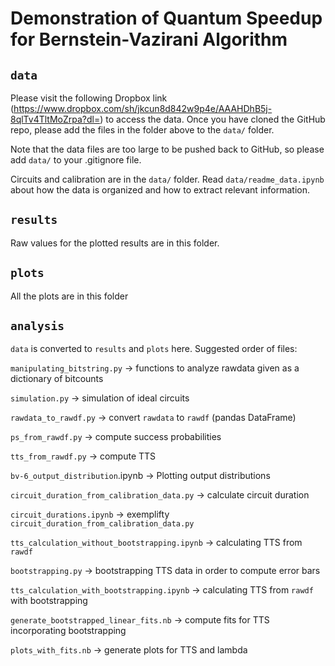 # Demonstration of Quantum Speedup for Bernstein-Vazirani Algorithm
 
## `data`
Please visit the following Dropbox link (https://www.dropbox.com/sh/jkcun8d842w9p4e/AAAHDhB5j-8qlTv4TltMoZrpa?dl=) to access the data. Once you have cloned the GitHub repo, please add the files in the folder above to the `data/` folder.

Note that the data files are too large to be pushed back to GitHub, so please add `data/` to your .gitignore file.

Circuits and calibration are in the `data/` folder. Read `data/readme_data.ipynb` about how the data is organized and how to extract relevant information. 

## `results`
Raw values for the plotted results are in this folder. 

## `plots`
All the plots are in this folder

## `analysis`
`data` is converted to `results` and `plots` here. Suggested order of files:

`manipulating_bitstring.py` -> functions to analyze rawdata given as a dictionary of bitcounts

`simulation.py` -> simulation of ideal circuits 

`rawdata_to_rawdf.py` -> convert `rawdata` to `rawdf` (pandas DataFrame)

`ps_from_rawdf.py` -> compute success probabilities

`tts_from_rawdf.py` -> compute TTS

`bv-6_output_distribution`.ipynb -> Plotting output distributions

`circuit_duration_from_calibration_data.py` -> calculate circuit duration

`circuit_durations.ipynb` -> exemplifty `circuit_duration_from_calibration_data.py`

`tts_calculation_without_bootstrapping.ipynb` -> calculating TTS from `rawdf`

`bootstrapping.py` -> bootstrapping TTS data in order to compute error bars

`tts_calculation_with_bootstrapping.ipynb` -> calculating TTS from `rawdf` with bootstrapping

`generate_bootstrapped_linear_fits.nb` -> compute fits for TTS incorporating bootstrapping

`plots_with_fits.nb` -> generate plots for TTS and lambda
